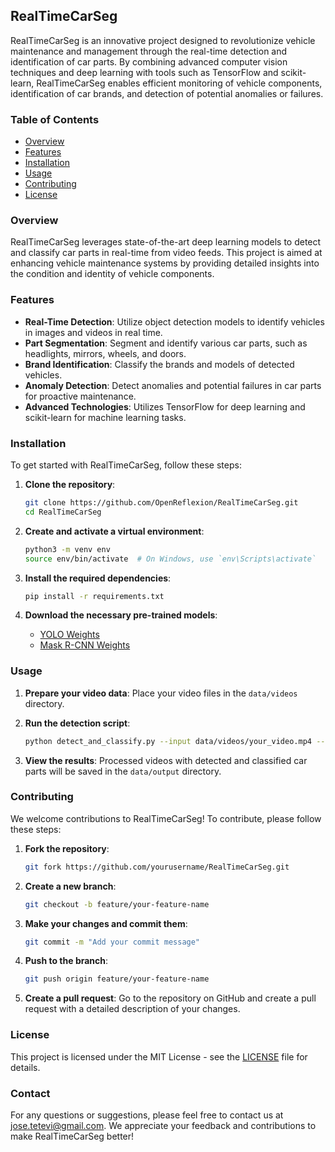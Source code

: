 ## RealTimeCarSeg

RealTimeCarSeg is an innovative project designed to revolutionize vehicle maintenance and management through the real-time detection and identification of car parts. By combining advanced computer vision techniques and deep learning with tools such as TensorFlow and scikit-learn, RealTimeCarSeg enables efficient monitoring of vehicle components, identification of car brands, and detection of potential anomalies or failures.

### Table of Contents

- [Overview](#overview)
- [Features](#features)
- [Installation](#installation)
- [Usage](#usage)
- [Contributing](#contributing)
- [License](#license)

### Overview

RealTimeCarSeg leverages state-of-the-art deep learning models to detect and classify car parts in real-time from video feeds. This project is aimed at enhancing vehicle maintenance systems by providing detailed insights into the condition and identity of vehicle components.

### Features

- **Real-Time Detection**: Utilize object detection models to identify vehicles in images and videos in real time.
- **Part Segmentation**: Segment and identify various car parts, such as headlights, mirrors, wheels, and doors.
- **Brand Identification**: Classify the brands and models of detected vehicles.
- **Anomaly Detection**: Detect anomalies and potential failures in car parts for proactive maintenance.
- **Advanced Technologies**: Utilizes TensorFlow for deep learning and scikit-learn for machine learning tasks.

### Installation

To get started with RealTimeCarSeg, follow these steps:

1. **Clone the repository**:
    ```sh
    git clone https://github.com/OpenReflexion/RealTimeCarSeg.git
    cd RealTimeCarSeg
    ```

2. **Create and activate a virtual environment**:
    ```sh
    python3 -m venv env
    source env/bin/activate  # On Windows, use `env\Scripts\activate`
    ```

3. **Install the required dependencies**:
    ```sh
    pip install -r requirements.txt
    ```

4. **Download the necessary pre-trained models**:
    - [YOLO Weights](https://pjreddie.com/media/files/yolov3.weights)
    - [Mask R-CNN Weights](https://github.com/matterport/Mask_RCNN/releases)

### Usage

1. **Prepare your video data**: Place your video files in the `data/videos` directory.

2. **Run the detection script**:
    ```sh
    python detect_and_classify.py --input data/videos/your_video.mp4 --output data/output/your_output_video.avi
    ```

3. **View the results**: Processed videos with detected and classified car parts will be saved in the `data/output` directory.

### Contributing

We welcome contributions to RealTimeCarSeg! To contribute, please follow these steps:

1. **Fork the repository**:
    ```sh
    git fork https://github.com/yourusername/RealTimeCarSeg.git
    ```

2. **Create a new branch**:
    ```sh
    git checkout -b feature/your-feature-name
    ```

3. **Make your changes and commit them**:
    ```sh
    git commit -m "Add your commit message"
    ```

4. **Push to the branch**:
    ```sh
    git push origin feature/your-feature-name
    ```

5. **Create a pull request**: Go to the repository on GitHub and create a pull request with a detailed description of your changes.

### License

This project is licensed under the MIT License - see the [LICENSE](LICENSE) file for details.

### Contact

For any questions or suggestions, please feel free to contact us at jose.tetevi@gmail.com. We appreciate your feedback and contributions to make RealTimeCarSeg better!
